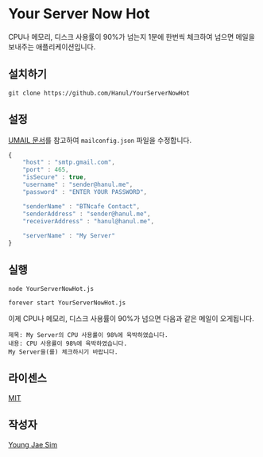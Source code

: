 # Your Server Now Hot
CPU나 메모리, 디스크 사용률이 90%가 넘는지 1분에 한번씩 체크하여 넘으면 메일을 보내주는 애플리케이션입니다.

## 설치하기
```
git clone https://github.com/Hanul/YourServerNowHot
```

## 설정
[UMAIL 문서](https://github.com/Hanul/UMAIL)를 참고하여 `mailconfig.json` 파일을 수정합니다.
```javascript
{
	"host" : "smtp.gmail.com",
	"port" : 465,
	"isSecure" : true,
	"username" : "sender@hanul.me",
	"password" : "ENTER YOUR PASSWORD",

	"senderName" : "BTNcafe Contact",
	"senderAddress" : "sender@hanul.me",
	"receiverAddress" : "hanul@hanul.me",
	
	"serverName" : "My Server"
}
```

## 실행
```
node YourServerNowHot.js
```
```
forever start YourServerNowHot.js
```

이제 CPU나 메모리, 디스크 사용률이 90%가 넘으면 다음과 같은 메일이 오게됩니다.

```
제목: My Server의 CPU 사용률이 98%에 육박하였습니다.
내용: CPU 사용률이 98%에 육박하였습니다.
My Server을(를) 체크하시기 바랍니다.
```

## 라이센스
[MIT](LICENSE)

## 작성자
[Young Jae Sim](https://github.com/Hanul)